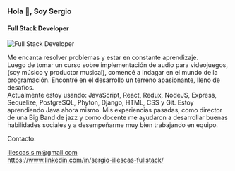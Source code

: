 ### Hola 👋, Soy  Sergio
#### Full Stack Developer
![Full Stack Developer](https://p4.wallpaperbetter.com/wallpaper/772/405/227/code-javascript-web-development-wallpaper-preview.jpg)

Me encanta resolver problemas y estar en constante aprendizaje.<br>
Luego de tomar un curso sobre implementación de audio para videojuegos, (soy músico y productor musical), comencé a indagar en el mundo de la programación. Encontré en el desarrollo un terreno apasionante, lleno de desafíos. <br>
Actualmente estoy usando: JavaScript, React, Redux, NodeJS, Express, Sequelize, PostgreSQL, Phyton, Django, HTML, CSS y Git. Estoy aprendiendo Java ahora mismo.
Mis experiencias pasadas, como director de una Big Band de jazz y como docente me ayudaron a desarrollar buenas habilidades sociales y a desempeñarme muy bien trabajando en equipo.

Contacto:

illescas.s.m@gmail.com <br>
https://www.linkedin.com/in/sergio-illescas-fullstack/





